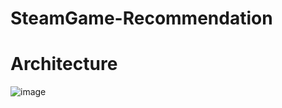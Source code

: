 # SteamGame-Recommendation

<h1>Architecture</h1>

![image](https://user-images.githubusercontent.com/84762786/204170753-ed04eacb-6927-46da-8277-de21411a9c67.png)
